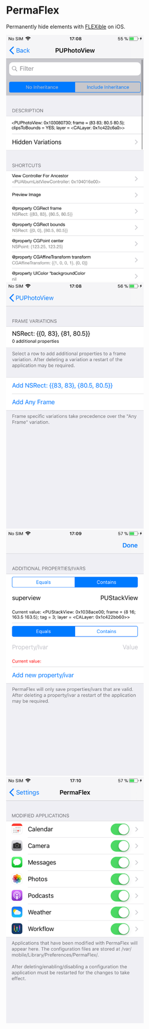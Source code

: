 # PermaFlex

Permanently hide elements with [FLEXible](http://cydia.saurik.com/package/com.shmoopillc.flexible/) on iOS.

<img src="permaflex_entry.PNG" width="375"/>
<img src="permaflex_variations.PNG" width="375"/>
<div></div>
<img src="permaflex_properties.PNG" width="375"/>
<img src="permaflex_settings.PNG" width="375"/>
